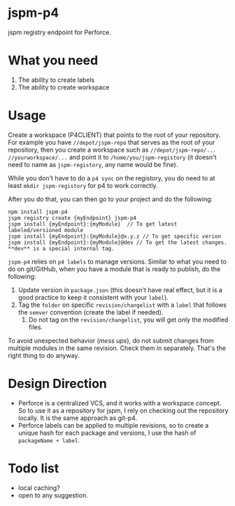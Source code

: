 # jspm-p4
jspm registry endpoint for Perforce.

# What you need

1. The ability to create labels
2. The ability to create workspace

# Usage

Create a workspace (P4CLIENT) that points to the root of your repository. For example you have `//depot/jspm-repo` that serves as the root of your repository, then you create a workspace such as `//depot/jspm-repo/... //yourworkspace/...` and point it to `/home/you/jspm-registory` (it doesn't need to name as `jspm-registory`, any name would be fine).

While you don't have to do a `p4 sync` on the registory, you do need to at least `mkdir jspm-registory` for p4 to work correctly.

After you do that, you can then go to your project and do the following:

````
npm install jspm-p4
jspm registry create {myEndpoint} jspm-p4
jspm install {myEndpoint}:{myModule}  // To get latest labeled/versioned module
jspm install {myEndpoint}:{myModule}@x.y.z // To get specific verion
jspm install {myEndpoint}:{myModule}@dev // To get the latest changes. **dev** is a special internal tag.
````

`jspm-p4` relies on `p4 labels` to manage versions. Similar to what you need to do on git/GitHub, when you have a module that is ready to publish, do the following:

1. Update version in `package.json` (this doesn't have real effect, but it is a good practice to keep it consistent with your `label`).
2. Tag the `folder` on specific `revision/changelist` with a `label` that follows the `semver` convention (create the label if needed).
	1. Do not tag on the `revision/changelist`, you will get only the modified files.

To avoid unexpected behavior (*mess ups*), do not submit changes from multiple modules in the same revision. Check them in separately. That's the right thing to do anyway.


# Design Direction
* Perforce is a centralized VCS, and it works with a workspace concept. So to use it as a repository for jspm, I rely on checking out the repository locally.  It is the same approach as git-p4.
* Perforce labels can be applied to multiple revisions, so to create a unique hash for each package and versions, I use the hash of `packageName + label`.

# Todo list
* local caching?
* open to any suggestion.
